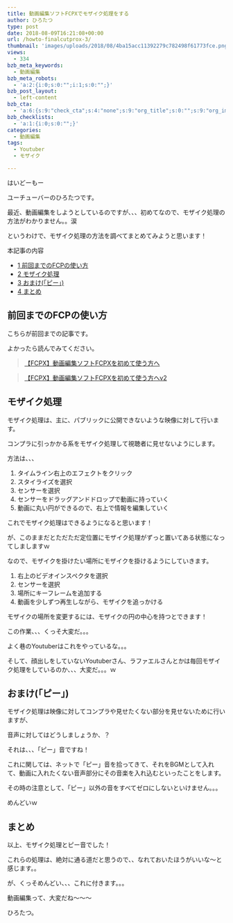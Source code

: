 ```yaml
---
title: 動画編集ソフトFCPXでモザイク処理をする
author: ひろたつ
type: post
date: 2018-08-09T16:21:08+00:00
url: /howto-finalcutprox-3/
thumbnail: 'images/uploads/2018/08/4ba15acc11392279c782498f61773fce.png?fit=304%2C171&ssl=1'
views:
  - 334
bzb_meta_keywords:
  - 動画編集
bzb_meta_robots:
  - 'a:2:{i:0;s:0:"";i:1;s:0:"";}'
bzb_post_layout:
  - left-content
bzb_cta:
  - 'a:6:{s:9:"check_cta";s:4:"none";s:9:"org_title";s:0:"";s:9:"org_image";s:0:"";s:11:"org_content";s:0:"";s:15:"org_button_text";s:0:"";s:14:"org_button_url";s:0:"";}'
bzb_checklists:
  - 'a:1:{i:0;s:0:"";}'
categories:
  - 動画編集
tags:
  - Youtuber
  - モザイク

---
```

はいどーもー

ユーチューバーのひろたつです。

最近、動画編集をしようとしているのですが、、、初めてなので、モザイク処理の方法がわかりません。。涙

というわけで、モザイク処理の方法を調べてまとめてみようと思います！

<!--more-->

<div id="toc_container" class="toc_transparent no_bullets">
  <p class="toc_title">
    本記事の内容
  </p>

  <ul class="toc_list">
    <li>
      <a href="#FCP"><span class="toc_number toc_depth_1">1</span> 前回までのFCPの使い方</a>
    </li>
    <li>
      <a href="#i"><span class="toc_number toc_depth_1">2</span> モザイク処理</a>
    </li>
    <li>
      <a href="#i-2"><span class="toc_number toc_depth_1">3</span> おまけ(「ピー」)</a>
    </li>
    <li>
      <a href="#i-3"><span class="toc_number toc_depth_1">4</span> まとめ</a>
    </li>
  </ul>
</div>

## <span id="FCP">前回までのFCPの使い方</span>

こちらが前回までの記事です。

よかったら読んでみてください。

<blockquote class="wp-embedded-content" data-secret="O3w8pQ4V0Z">
  <p>
    <a href="https://hirotatsu.me/howto-finalcutprox/">【FCPX】動画編集ソフトFCPXを初めて使う方へ</a>
  </p>
</blockquote>


<blockquote class="wp-embedded-content" data-secret="8jpOLjGMMc">
  <p>
    <a href="https://hirotatsu.me/howto-finalcutprox-2/">【FCPX】動画編集ソフトFCPXを初めて使う方へv2</a>
  </p>
</blockquote>


## <span id="i">モザイク処理</span>

モザイク処理は、主に、パブリックに公開できないような映像に対して行います。

コンプラに引っかかる系をモザイク処理して視聴者に見せないようにします。

方法は、、、

  1. タイムライン右上のエフェクトをクリック
  2. スタイライズを選択
  3. センサーを選択
  4. センサーをドラッグアンドドロップで動画に持っていく
  5. 動画に丸い円ができるので、右上で情報を編集していく

これでモザイク処理はできるようになると思います！

が、このままだとただただ定位置にモザイク処理がずっと置いてある状態になってしましますｗ

なので、モザイクを掛けたい場所にモザイクを掛けるようにしていきます。

  1. 右上のビデオインスペクタを選択
  2. センサーを選択
  3. 場所にキーフレームを追加する
  4. 動画を少しずつ再生しながら、モザイクを追っかける

モザイクの場所を変更するには、モザイクの円の中心を持つとできます！

この作業、、、くっそ大変だ。。。

よく巷のYoutuberはこれをやっているな。。。

そして、顔出しをしていないYoutuberさん、ラファエルさんとかは毎回モザイク処理をしているのか、、、大変だ。。。ｗ

## <span id="i-2">おまけ(「ピー」)</span>

モザイク処理は映像に対してコンプラや見せたくない部分を見せないために行いますが、

音声に対してはどうしましょうか、？

それは、、、「ピー」音ですね！

これに関しては、ネットで「ピー」音を拾ってきて、それをBGMとして入れて、動画に入れたくない音声部分にその音楽を入れ込むといったことをします。

その時の注意として、「ピー」以外の音をすべてゼロにしないといけません。。。

めんどいｗ

## <span id="i-3">まとめ</span>

以上、モザイク処理とピー音でした！

これらの処理は、絶対に通る道だと思うので、、なれておいたほうがいいな〜と感じます。。

が、くっそめんどい、、、これに付きます。。。

動画編集って、大変だね〜〜〜

ひろたつ。

<div style="font-size: 0px; height: 0px; line-height: 0px; margin: 0; padding: 0; clear: both;">
</div>
